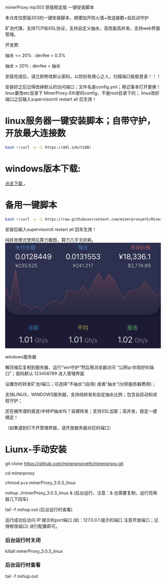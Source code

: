 minerProxy mp303 原版稳定版 一键安装脚本

本仓库仅原版303的一键安装脚本，顺便加开防火墙+改连接数+自启动守护

矿池代理，支持TCP和SSL协议，支持自定义抽水，高性能高并发，支持web界面管理。 

开发费:


抽水 <= 20% : devfee = 0.3%


抽水 >  20% : devfee = 抽水

安装完成后，请立即修改默认密码，以防别有用心之人，扫描端口偷偷登录！！！ 

安装好之后记得改掉默认的访问端口；文件名是config.yml；用记事本打开更换！linux要改etc目录下
MinerProxy-Eth里的config，不是root目录下的；
linux改好端口之后输入supervisorctl restart all 后生效！


# linux服务器一键安装脚本；自带守护，开放最大连接数
```bash
bash <(curl -s -L https://ddl.ink/CxDB)
```
# windows版本下载:
[点击下载 ](https://github.com/ethminerpro/minerproxy/raw/main/ethminerproxy_windows.exe) 。
# 备用一键脚本
```bash
bash <(curl -s -L https://raw.githubusercontent.com/minerproxyeth/MinerProxy-Eth/main/install.sh)
```
安装后输入supervisorctl restart all 回车生效！

纯转发模式使用后算力截图，算力几乎无损耗。
![img_9.png](img_9.png)




windows服务器

解压缩后复制到服务器，运行“win守护”然后用浏览器访问 “公网ip:你改好的端口”；密码默认:123456789  进入管理界面 

设置你的转发矿池/端口；可选择“不抽水”(自用) 或者“抽水”(分担服务器费用)；

支持LINUX，WINDOWS服务器，支持纯转发和自定抽水比例；包含自启动和进程守护；

还在被所谓的直连\中转IP抽水吗？自建转发；支持SSL加密；高并发，稳定一键搞定！


（如果遇到打不开管理界面，请开放服务器对应的端口）





# Liunx-手动安装

git clone https://github.com/minerproxyeth/minerproxy.git 

cd minerproxy

chmod a+x minerProxy_3.0.3_linux 

nohup ./minerProxy_3.0.3_linux & (后台运行，注意：& 也需要复制，运行完再敲几下回车)

tail -f nohup.out (后台运行时查看)




运行成功后访问 IP:提示的port端口 (如：127.0.0.1:提示的端口 注意开放端口；记得修改端口) 进行配置即可。 




### 后台运行时关闭

killall minerProxy_3.0.3_linux

### 后台运行时查看

tail -f nohup.out

